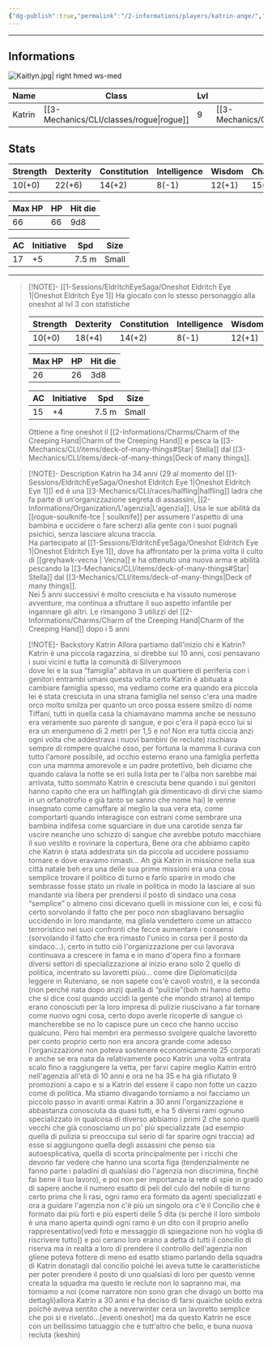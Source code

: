 ```yaml
---
{"dg-publish":true,"permalink":"/2-informations/players/katrin-ange/","noteIcon":""}
---
```



---

## Informations

![Kaitlyn.jpg| right hmed ws-med](/img/user/Assets/Kaitlyn.jpg)

| Name | Class | Lvl | Race | height | Gender | Align | Background | 
| ---- | ----- | --- | ---- | ------ | ------ | ----- | ---------- |
|   Katrin   |  [[3-Mechanics/CLI/classes/rogue\|rogue]]     |  9   |   [[3-Mechanics/CLI/races/halfling\|halfling]]   |    0.8m   |  Female      |   Chaotic Good    |    Criminal  |


## Stats
| Strength | Dexterity | Constitution | Intelligence | Wisdom | Charisma |
| -------- | --------- | ------------ | ------------ | ------ | -------- |
| 10(+0)    | 22(+6)    | 14(+2)       | 8(-1)       | 12(+1) | 15(+2)   |

| Max HP | HP  | Hit die | 
| ------ | --- | ------- |
|    66  | 66  | 9d8     |

| AC  | Initiative | Spd   | Size  |
| --- | ---------- | ----- | ----- |
| 17  | +5         | 7.5 m | Small |

---

> [!NOTE]- [[1-Sessions/EldritchEyeSaga/Oneshot Eldritch Eye 1\|Oneshot Eldritch Eye 1]]
> Ha giocato con lo stesso personaggio alla oneshot al lvl 3 con statistiche
> 
> | Strength | Dexterity | Constitution | Intelligence | Wisdom | Charisma |
> | -------- | --------- | ------------ | ------------ | ------ | -------- |
> | 10(+0)    | 18(+4)    | 14(+2)       | 8(-1)       | 12(+1) | 14(+2)   |
> 
> | Max HP | HP  | Hit die | 
> | ------ | --- | ------- |
> |    26  | 26  | 3d8     |
> 
> | AC  | Initiative | Spd | Size |
> | ---- | ----- | --- | ---- |
> |  15  |  +4  |  7.5 m  |  Small  |
> 
> Ottiene a fine oneshot il [[2-Informations/Charms/Charm of the Creeping Hand\|Charm of the Creeping Hand]] e pesca la [[3-Mechanics/CLI/items/deck-of-many-things#Star\| Stella]] dal [[3-Mechanics/CLI/items/deck-of-many-things\|Deck of many things]].

> [!NOTE]- Description
> Katrin ha 34 anni (29 al momento del [[1-Sessions/EldritchEyeSaga/Oneshot Eldritch Eye 1\|Oneshot Eldritch Eye 1]]) ed è una [[3-Mechanics/CLI/races/halfling\|halfling]] ladra che fa parte di un'organizzazione segreta di assassini, [[2-Informations/Organization/L'agenzia\|L'agenzia]]. Usa le sue abilità da [[rogue-soulknife-tce \| soulknife]] per assumere l'aspetto di una bambina e uccidere o fare scherzi alla gente con i suoi pugnali psichici, senza lasciare alcuna traccia.  
> Ha partecipato al [[1-Sessions/EldritchEyeSaga/Oneshot Eldritch Eye 1\|Oneshot Eldritch Eye 1]], dove ha affrontato per la prima volta il culto di [[greyhawk-vecna \| Vecna]] e ha ottenuto una nuova arma e abilità pescando la [[3-Mechanics/CLI/items/deck-of-many-things#Star\| Stella]] dal [[3-Mechanics/CLI/items/deck-of-many-things\|Deck of many things]].  
> Nei 5 anni successivi è molto cresciuta e ha vissuto numerose avventure, ma continua a sfruttare il suo aspetto infantile per ingannare gli altri.
> Le rimangono 3 utilizzi del [[2-Informations/Charms/Charm of the Creeping Hand\|Charm of the Creeping Hand]] dopo i 5 anni

> [!NOTE]- Backstory
> Katrin
> Allora partiamo dall'inizio chi è Katrin?
> Katrin è una piccola ragazzina, si direbbe sui 10 anni, cosi pensavano i suoi vicini e tutta la comunità di Silverymoon  
> dove lei e la sua “famiglia” abitava in un quartiere di periferia con i genitori entrambi umani questa volta certo Katrin è abituata a cambiare famiglia spesso, ma vediamo come era quando era piccola lei è stata cresciuta in una strana famiglia nel senso c'era una madre orco molto smilza per quanto un orco possa essere smilzo di nome Tiffani, tutti in quella casa la chiamavano mamma anche se nessuno era veramente suo parente di sangue, e poi c'era il papà ecco lui si era un energumeno di 2 metri per 1,5 e no! Non era tutta ciccia anzi ogni volta che addestrava i nuovi bambini (le reclute) rischiava sempre di rompere qualche osso, per fortuna la mamma li curava con tutto l'amore possibile, ad occhio esterno erano una famiglia perfetta con una mamma amorevole e un padre protettivo, beh diciamo che quando calava la notte se eri sulla lista per te l'alba non sarebbe mai arrivata,
> tutto sommato Katrin è cresciuta bene quando i sui genitori hanno capito che era un halfling(ah già dimenticavo di dirvi che siamo in un orfanotrofio e già tanto se sanno che nome hai) le venne insegnato come camuffare al meglio la sua vera eta, come comportarti quando interagisce con estrani come sembrare una bambina indifesa come squarciare in due una carotide senza far uscire neanche uno schizzo di sangue che avrebbe potuto macchiare il suo vestito e rovinare la copertura,
> Bene ora che abbiamo capito che Katrin è stata addestrata sin da piccola ad uccidere possiamo tornare e dove eravamo rimasti...
> Ah già Katrin in missione nella sua città natale beh era una delle sua prime missioni era una cosa semplice trovare il politico di turno e farlo sparire in modo che sembrasse fosse stato un rivale in politica in modo la lasciare al suo mandante via libera per prendersi il posto di sindaco una cosa “semplice” o almeno cosi dicevano quelli in missione con lei, e cosi fù certo sorvolando il fatto che per poco non sbagliavano bersaglio uccidendo in loro mandante, ma gliela vendettero come un attacco terroristico nei suoi confronti che fecce aumentare i consensi (sorvolando il fatto che era rimasto l'unico in corsa per il posto da sindaco...),
> certo in tutto ciò l'organizzazione per cui lavorava continuava a crescere in fama e in mano d'opera
> fino a formare diversi settori di specializzazione al inizio erano solo 2 quello di politica, incentrato su lavoretti piùù... come dire Diplomatici(da leggere in Ruteniano, se non sapete cos'è cavoli vostri),
> e la seconda (non perché nata dopo anzi) quella di “pulizie”(boh mi hanno detto che si dice cosi quando uccidi la gente che mondo strano) al tempo erano conosciuti per la loro impresa di pulizie 
> riuscivano a far tornare come nuovo ogni cosa, certo dopo averle ricoperte di sangue ci mancherebbe se no lo capisce pure un ceco che hanno ucciso qualcuno.
> Pero hai membri era permesso svolgere qualche lavoretto per conto proprio certo non era ancora grande come adesso l'organizzazione non poteva sostenere economicamente 25 corporati e anche se era nata da relativamente poco Katrin una volta entrata scalo fino a raggiungere la vetta, per farvi capire meglio Katrin entrò nell'agenzia all'età di 10 anni e ora ne ha 35 e ha già rifiutato 9 promozioni a capo e si a Katrin del essere il capo non fotte un cazzo come di politica.
> Ma stiamo divagando torniamo a noi facciamo un piccolo passo in avanti ormai Katrin a 30 anni l'organizzazione e abbastanza conosciuta da quasi tutti, e ha 5 diversi rami ognuno specializzato in qualcosa di diverso abbiamo i primi 2 che sono quelli vecchi che già conosciamo un po' più specializzate (ad esempio quella di pulizia si preoccupa sul serio di far sparire ogni traccia) ad esse si aggiungono quella degli assassini che penso sia autoesplicativa, quella di scorta principalmente per i ricchi che devono far vedere che hanno una scorta figa (tendenzialmente ne fanno parte i paladini di qualsiasi dio l'agenzia non discrimina, finché fai bene il tuo lavoro), e poi non per importanza la rete di spie in grado di sapere anche il numero esatto di peli del culo del nobile di turno certo prima che li rasi, ogni ramo era formato da agenti specializzati e ora a guidare l'agenzia non c'è più un singolo ora c'è il Concilio che è formato dai più forti e più esperti delle 5 dita (si perché il loro simbolo è una mano aperta quindi ogni ramo è un dito con il proprio anello rappresentativo[vedi foto e messaggio di spiegazione non ho voglia di riscrivere tutto]) e poi cerano loro erano a detta di tutti il concilio di riserva ma in realtà a loro di prendere il controllo dell'agenzia non gliene poteva fottere di meno ed esatto stiamo parlando della squadra di Katrin donatagli dal concilio poiché lei aveva tutte le caratteristiche per poter prendere il posto di uno qualsiasi di loro
> per questo venne creata la squadra ma questo le reclute non lo sapranno mai,
> ma torniamo a noi (come narratore non sono gran che divago un botto ma dettagli)allora Katrin a 30 anni e ha deciso di farsi qualche soldo extra poiché aveva sentito che a neverwinter cera un lavoretto semplice che poi si e rivelato...[eventi oneshot]
> ma da questo Katrin ne esce con un bellissimo tatuaggio che è tutt'altro che bello, e buna nuova recluta (keshin) 